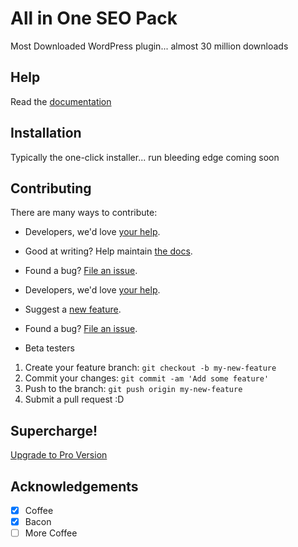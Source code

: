 # All in One SEO Pack

Most Downloaded WordPress plugin... almost 30 million downloads

## Help

Read the [documentation](http://semperplugins.com/documentation/)

## Installation

Typically the one-click installer... run bleeding edge coming soon

## Contributing

There are many ways to contribute:

- Developers, we'd love [your help](./CONTRIBUTING.md).
- Good at writing? Help maintain [the docs](https://github.com/versionpress/docs).
- Found a bug? [File an issue](https://github.com/versionpress/versionpress/issues).

- Developers, we'd love [your help](./CONTRIBUTING.md).
- Suggest a [new feature](https://github.com/semperfiwebdesign/all-in-one-seo-pack/issues).
- Found a bug? [File an issue](https://github.com/semperfiwebdesign/all-in-one-seo-pack/issues).
- Beta testers


1. Create your feature branch: `git checkout -b my-new-feature`
2. Commit your changes: `git commit -am 'Add some feature'`
3. Push to the branch: `git push origin my-new-feature`
4. Submit a pull request :D

## Supercharge!

[Upgrade to Pro Version](http://semperplugins.com/plugins/all-in-one-seo-pack-pro-version/)

## Acknowledgements

- [x] Coffee
- [x] Bacon
- [ ] More Coffee
